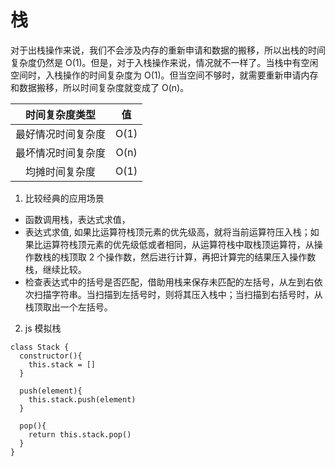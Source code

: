 # 栈
对于出栈操作来说，我们不会涉及内存的重新申请和数据的搬移，所以出栈的时间复杂度仍然是 O(1)。但是，对于入栈操作来说，情况就不一样了。当栈中有空闲空间时，入栈操作的时间复杂度为 O(1)。但当空间不够时，就需要重新申请内存和数据搬移，所以时间复杂度就变成了 O(n)。

| 时间复杂度类型 | 值 |
| :--: | :--: |
| 最好情况时间复杂度 | O(1) |
| 最坏情况时间复杂度 | O(n) |
| 均摊时间复杂度 | O(1) |

1. 比较经典的应用场景      
- 函数调用栈，表达式求值，
- 表达式求值, 如果比运算符栈顶元素的优先级高，就将当前运算符压入栈；如果比运算符栈顶元素的优先级低或者相同，从运算符栈中取栈顶运算符，从操作数栈的栈顶取 2 个操作数，然后进行计算，再把计算完的结果压入操作数栈，继续比较。
- 检查表达式中的括号是否匹配，借助用栈来保存未匹配的左括号，从左到右依次扫描字符串。当扫描到左括号时，则将其压入栈中；当扫描到右括号时，从栈顶取出一个左括号。

2. js 模拟栈
```
class Stack {
  constructor(){
    this.stack = []
  }

  push(element){
    this.stack.push(element)
  }

  pop(){
    return this.stack.pop()
  }
}
```